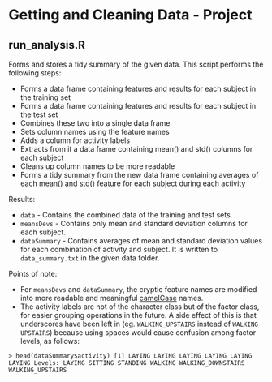 Getting and Cleaning Data - Project
===================================

run_analysis.R
--------------
Forms and stores a tidy summary of the given data. 
This script performs the following steps:
* Forms a data frame containing features and results for each subject in the training set
* Forms a data frame containing features and results for each subject in the test set
* Combines these two into a single data frame
* Sets column names using the feature names
* Adds a column for activity labels
* Extracts from it a data frame containing mean() and std() columns for each subject
* Cleans up column names to be more readable
* Forms a tidy summary from the new data frame containing averages of each mean() and std() feature for each subject during each activity

Results:
* `data` - Contains the combined data of the training and test sets.
* `meansDevs` - Contains only mean and standard deviation columns for each subject.
* `dataSummary` - Contains averages of mean and standard deviation values for each combination of activity and subject. It is written to `data_summary.txt` in the given data folder.

Points of note:
* For `meansDevs` and `dataSummary`, the cryptic feature names are modified into more readable and meaningful [camelCase](http://en.wikipedia.org/wiki/CamelCase) names.
* The activity labels are not of the character class but of the factor class, for easier grouping operations in the future. A side effect of this is that underscores have been left in (eg. `WALKING_UPSTAIRS` instead of `WALKING UPSTAIRS`) because using spaces would cause confusion among factor levels, as follows:

`> head(dataSummary$activity)
[1] LAYING LAYING LAYING LAYING LAYING LAYING
Levels: LAYING SITTING STANDING WALKING WALKING_DOWNSTAIRS WALKING_UPSTAIRS`

